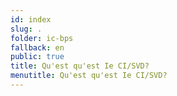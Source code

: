 ```yaml
---
id: index
slug: .
folder: ic-bps
fallback: en
public: true
title: Qu'est qu'est Ie CI/SVD?
menutitle: Qu'est qu'est Ie CI/SVD?
---
```

